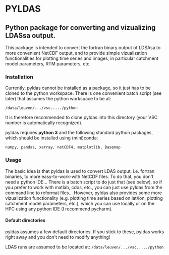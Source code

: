 # **PYLDAS**

## Python package for converting and vizualizing LDASsa output.

This package is intended to convert the fortran binary output of LDSAsa to more convenient NetCDF output, and to provide simple vizualization functionalities for plotting time series and images, in particular catchment model parameters, RTM parameters, etc.

### Installation

Currently, pyldas cannot be installed as a package, so it just has to be cloned to the python workspace. There is one convenient batch script (see later) that assumes the python workspace to be at:

`/data/leuven/.../vsc...../python`

It is therefore recommended to clone pyldas into this directory (your VSC number is automatically recognized).

pyldas requires **python 3** and the following standard python packages, which should be installed using (mini)conda:

`numpy, pandas, xarray, netCDF4, matplotlib, Basemap`

### Usage

The basic idea is that pyldas is used to convert LDAS output, i.e. fortran binaries, to more easy-to-work-with NetCDF files. To do that, you don't need a python IDE... There is a batch script to do just that (see below), so if you prefer to work with matlab, cdos, etc., you can just use pyldas from the command line to reformat files... However, pyldas also provides some more vizualization functionality (e.g. plotting time series based on lat/lon, plotting catchment model parameters, etc.), which you can use locally or on the HPC using any python IDE (I recommend pycharm).

#### Default directories

pyldas assumes a few default directories. If you stick to these, pyldas works right away and you don't need to modify anything!

LDAS runs are assumed to be located at:
`/data/leuven/.../vsc...../python`
